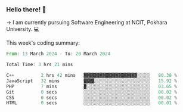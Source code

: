 ### Hello there! 👋

-> I am currently pursuing Software Engineering at NCIT, Pokhara University. 💻


This week's coding summary:
<!--START_SECTION:waka-->

```rust
From: 13 March 2024 - To: 20 March 2024

Total Time: 3 hrs 21 mins

C++          2 hrs 42 mins   ▓▓▓▓▓▓▓▓▓▓▓▓▓▓▓▓▓▓▓▓░░░░░   80.38 %
JavaScript   32 mins         ▓▓▓▓░░░░░░░░░░░░░░░░░░░░░   15.92 %
PHP          7 mins          ▓░░░░░░░░░░░░░░░░░░░░░░░░   03.65 %
Git          0 secs          ░░░░░░░░░░░░░░░░░░░░░░░░░   00.02 %
CSS          0 secs          ░░░░░░░░░░░░░░░░░░░░░░░░░   00.02 %
HTML         0 secs          ░░░░░░░░░░░░░░░░░░░░░░░░░   00.01 %
```

<!--END_SECTION:waka-->
